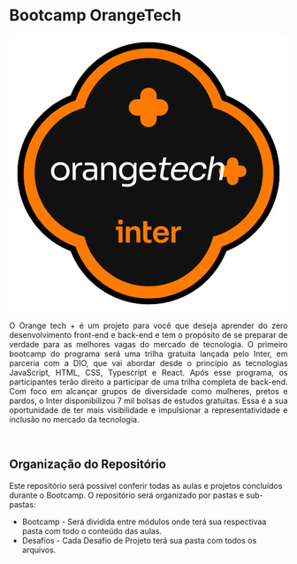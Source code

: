 # Bootcamp OrangeTech

<div align="center">

![Orange Tech](/orange-tech.png)

</div>

<p align="justify">
O Orange tech + é um projeto para você que deseja aprender do zero desenvolvimento front-end e back-end e tem o propósito de se preparar de verdade para as melhores vagas do mercado de tecnologia. O primeiro bootcamp do programa será uma trilha gratuita lançada pelo Inter, em parceria com a DIO, que vai abordar desde o princípio as tecnologias JavaScript, HTML, CSS, Typescript e React. Após esse programa, os participantes terão direito a participar de uma trilha completa de back-end. Com foco em alcançar grupos de diversidade como mulheres, pretos e pardos, o Inter disponibilizou 7 mil bolsas de estudos gratuitas. Essa é a sua oportunidade de ter mais visibilidade e impulsionar a representatividade e inclusão no mercado da tecnologia.
</p>

<br>

## Organização do Repositório

Este repositório será possível conferir todas as aulas e projetos concluídos durante o Bootcamp. O repositório será organizado por pastas e sub-pastas:

* Bootcamp - Será dividida entre módulos onde terá sua respectivaa pasta com todo o conteúdo das aulas.
* Desafios - Cada Desafio de Projeto terá sua pasta com todos os arquivos.